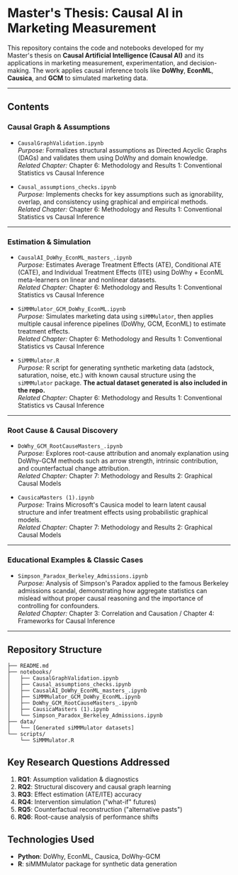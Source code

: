 # Master's Thesis: Causal AI in Marketing Measurement

This repository contains the code and notebooks developed for my Master's thesis on **Causal Artificial Intelligence (Causal AI)** and its applications in marketing measurement, experimentation, and decision-making. The work applies causal inference tools like **DoWhy**, **EconML**, **Causica**, and **GCM** to simulated marketing data.

---

## Contents

### Causal Graph & Assumptions

- `CausalGraphValidation.ipynb`  
  *Purpose:* Formalizes structural assumptions as Directed Acyclic Graphs (DAGs) and validates them using DoWhy and domain knowledge.  
  *Related Chapter:* Chapter 6: Methodology and Results 1: Conventional Statistics vs Causal Inference

- `Causal_assumptions_checks.ipynb`  
  *Purpose:* Implements checks for key assumptions such as ignorability, overlap, and consistency using graphical and empirical methods.  
  *Related Chapter:* Chapter 6: Methodology and Results 1: Conventional Statistics vs Causal Inference

---

### Estimation & Simulation

- `CausalAI_DoWhy_EconML_masters_.ipynb`  
  *Purpose:* Estimates Average Treatment Effects (ATE), Conditional ATE (CATE), and Individual Treatment Effects (ITE) using DoWhy + EconML meta-learners on linear and nonlinear datasets.  
  *Related Chapter:* Chapter 6: Methodology and Results 1: Conventional Statistics vs Causal Inference

- `SiMMMulator_GCM_DoWhy_EconML.ipynb`  
  *Purpose:* Simulates marketing data using `siMMMulator`, then applies multiple causal inference pipelines (DoWhy, GCM, EconML) to estimate treatment effects.  
  *Related Chapter:* Chapter 6: Methodology and Results 1: Conventional Statistics vs Causal Inference

- `SiMMMulator.R`  
  *Purpose:* R script for generating synthetic marketing data (adstock, saturation, noise, etc.) with known causal structure using the `siMMMulator` package. **The actual dataset generated is also included in the repo.**  
  *Related Chapter:* Chapter 6: Methodology and Results 1: Conventional Statistics vs Causal Inference

---

###  Root Cause & Causal Discovery

- `DoWhy_GCM_RootCauseMasters_.ipynb`  
  *Purpose:* Explores root-cause attribution and anomaly explanation using DoWhy-GCM methods such as arrow strength, intrinsic contribution, and counterfactual change attribution.  
  *Related Chapter:* Chapter 7: Methodology and Results 2: Graphical Causal Models

- `CausicaMasters (1).ipynb`  
  *Purpose:* Trains Microsoft's Causica model to learn latent causal structure and infer treatment effects using probabilistic graphical models.  
  *Related Chapter:* Chapter 7: Methodology and Results 2: Graphical Causal Models

---

### Educational Examples & Classic Cases

- `Simpson_Paradox_Berkeley_Admissions.ipynb`  
  *Purpose:* Analysis of Simpson's Paradox applied to the famous Berkeley admissions scandal, demonstrating how aggregate statistics can mislead without proper causal reasoning and the importance of controlling for confounders.  
  *Related Chapter:* Chapter 3: Correlation and Causation / Chapter 4: Frameworks for Causal Inference

---

## Repository Structure

```
├── README.md
├── notebooks/
│   ├── CausalGraphValidation.ipynb
│   ├── Causal_assumptions_checks.ipynb
│   ├── CausalAI_DoWhy_EconML_masters_.ipynb
│   ├── SiMMMulator_GCM_DoWhy_EconML.ipynb
│   ├── DoWhy_GCM_RootCauseMasters_.ipynb
│   ├── CausicaMasters (1).ipynb
│   └── Simpson_Paradox_Berkeley_Admissions.ipynb
├── data/
│   └── [Generated siMMMulator datasets]
└── scripts/
    └── SiMMMulator.R
```

## Key Research Questions Addressed

1. **RQ1**: Assumption validation & diagnostics
2. **RQ2**: Structural discovery and causal graph learning  
3. **RQ3**: Effect estimation (ATE/ITE) accuracy
4. **RQ4**: Intervention simulation ("what-if" futures)
5. **RQ5**: Counterfactual reconstruction ("alternative pasts")
6. **RQ6**: Root-cause analysis of performance shifts

## Technologies Used

- **Python**: DoWhy, EconML, Causica, DoWhy-GCM
- **R**: siMMMulator package for synthetic data generation


